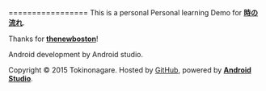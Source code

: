 =================
This is a personal Personal learning Demo for **[時の流れ](http://tokinonagare.com)**.

Thanks for **[thenewboston](https://www.thenewboston.com/videos.php?cat=278)**!

Android development by Android studio.

Copyright © 2015 Tokinonagare. Hosted by [GitHub](http://github.com/tokinonagare/), powered by **[Android Studio](http://developer.android.com/tools/studio/index.html)**.